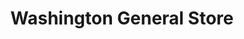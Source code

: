 ---
title: "Washington General Store"
url: /washington/washington-general-store/
shop: Lebensmittel
---